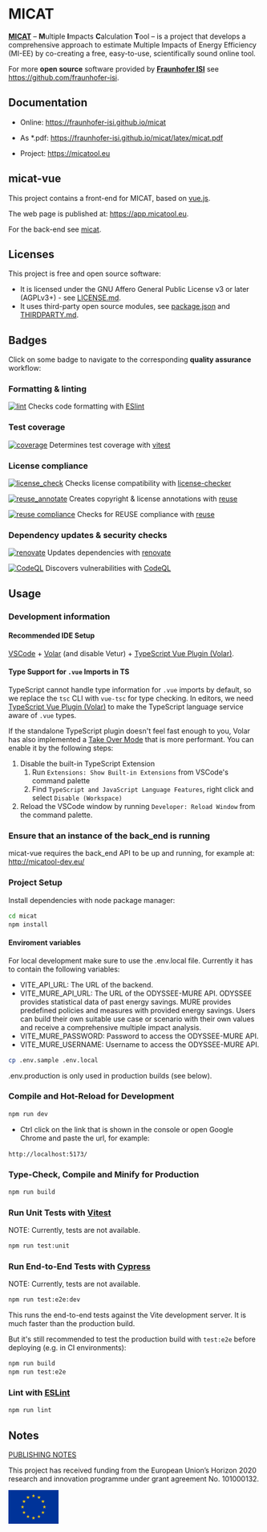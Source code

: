 <!--
© 2024 Fraunhofer-Gesellschaft e.V., München

SPDX-License-Identifier: AGPL-3.0-or-later
-->

# MICAT

[**MICAT**](https://micatool.eu) – **M**ultiple **I**mpacts **C**alculation **T**ool – is a project that develops a comprehensive approach to estimate Multiple Impacts of Energy Efficiency (MI-EE) by co-creating a free, easy-to-use, scientifically sound online tool.

For more **open source** software provided by [**Fraunhofer ISI**](https://www.isi.fraunhofer.de/) see https://github.com/fraunhofer-isi.

## Documentation

- Online: https://fraunhofer-isi.github.io/micat

- As \*.pdf: https://fraunhofer-isi.github.io/micat/latex/micat.pdf

- Project: https://micatool.eu

## micat-vue

This project contains a front-end for MICAT, based on [vue.js](https://vuejs.org/).

The web page is published at: https://app.micatool.eu.

For the back-end see [micat](https://github.com/fraunhofer-isi/micat).

## Licenses

This project is free and open source software:

- It is licensed under the GNU Affero General Public License v3 or later (AGPLv3+) - see [LICENSE.md](./LICENSE.md).
- It uses third-party open source modules, see [package.json](./micat/package.json) and [THIRDPARTY.md](./THIRDPARTY.md).

## Badges

Click on some badge to navigate to the corresponding **quality assurance** workflow:

### Formatting & linting

[![lint](https://github.com/fraunhofer-isi/micat-vue/actions/workflows/lint.yml/badge.svg)](https://github.com/fraunhofer-isi/micat-vue/actions/workflows/lint.yml) Checks code formatting with [ESlint](https://eslint.org/)

### Test coverage

[![coverage](https://img.shields.io/endpoint?url=https://gist.githubusercontent.com/fhg-isi/4bb6f7ce335564341b0181db14bdc98f/raw/micat-vue_coverage.json)](https://github.com/fraunhofer-isi/micat-vue/actions/workflows/coverage.yml) Determines test coverage with [vitest](https://vitest.dev/guide/coverage.html)

### License compliance

[![license_check](https://github.com/fraunhofer-isi/micat-vue/actions/workflows/license_check.yml/badge.svg)](https://github.com/fraunhofer-isi/micat-vue/actions/workflows/license_check.yml) Checks license compatibility with [license-checker](https://github.com/davglass/license-checker)

[![reuse_annotate](https://github.com/fraunhofer-isi/micat-vue/actions/workflows/reuse_annotate.yml/badge.svg)](https://github.com/fraunhofer-isi/micat-vue/actions/workflows/reuse_annotate.yml) Creates copyright & license annotations with [reuse](https://git.fsfe.org/reuse/tool)

[![reuse compliance](https://api.reuse.software/badge/github.com/fraunhofer-isi/micat-vue)](https://api.reuse.software/info/github.com/fraunhofer-isi/micat-vue) Checks for REUSE compliance with [reuse](https://git.fsfe.org/reuse/tool)

### Dependency updates & security checks

[![renovate](https://github.com/fraunhofer-isi/micat-vue/actions/workflows/renovate.yml/badge.svg)](https://github.com/fraunhofer-isi/micat-vue/actions/workflows/renovate.yml) Updates dependencies with [renovate](https://github.com/renovatebot/renovate)

[![CodeQL](https://github.com/fraunhofer-isi/micat-vue/actions/workflows/github-code-scanning/codeql/badge.svg)](https://github.com/fraunhofer-isi/micat-vue/actions/workflows/github-code-scanning/codeql) Discovers vulnerabilities with [CodeQL](https://codeql.github.com/)

## Usage

### Development information

#### Recommended IDE Setup

[VSCode](https://code.visualstudio.com/) + [Volar](https://marketplace.visualstudio.com/items?itemName=Vue.volar) (and disable Vetur) + [TypeScript Vue Plugin (Volar)](https://marketplace.visualstudio.com/items?itemName=Vue.vscode-typescript-vue-plugin).

#### Type Support for `.vue` Imports in TS

TypeScript cannot handle type information for `.vue` imports by default, so we replace the `tsc` CLI with `vue-tsc` for type checking. In editors, we need [TypeScript Vue Plugin (Volar)](https://marketplace.visualstudio.com/items?itemName=Vue.vscode-typescript-vue-plugin) to make the TypeScript language service aware of `.vue` types.

If the standalone TypeScript plugin doesn't feel fast enough to you, Volar has also implemented a [Take Over Mode](https://github.com/johnsoncodehk/volar/discussions/471#discussioncomment-1361669) that is more performant. You can enable it by the following steps:

1. Disable the built-in TypeScript Extension
   1. Run `Extensions: Show Built-in Extensions` from VSCode's command palette
   2. Find `TypeScript and JavaScript Language Features`, right click and select `Disable (Workspace)`
2. Reload the VSCode window by running `Developer: Reload Window` from the command palette.

### Ensure that an instance of the back_end is running

micat-vue requires the back_end API to be up and running,
for example at: http://micatool-dev.eu/

### Project Setup

Install dependencies with node package manager:

```sh
cd micat
npm install
```

#### Enviroment variables

For local development make sure to use the .env.local file. Currently it has to contain the following variables:

- VITE_API_URL: The URL of the backend.
- VITE_MURE_API_URL: The URL of the ODYSSEE-MURE API. ODYSSEE provides statistical data of past energy savings. MURE provides predefined policies and measures with provided energy savings. Users can build their own suitable use case or scenario with their own values and receive a comprehensive multiple impact analysis.
- VITE_MURE_PASSWORD: Password to access the ODYSSEE-MURE API.
- VITE_MURE_USERNAME: Username to access the ODYSSEE-MURE API.

```sh
cp .env.sample .env.local
```

.env.production is only used in production builds (see below).

### Compile and Hot-Reload for Development

```sh
npm run dev
```

- Ctrl click on the link that is shown in the console or open Google Chrome and paste the url, for example:

`http://localhost:5173/`

### Type-Check, Compile and Minify for Production

```sh
npm run build
```

### Run Unit Tests with [Vitest](https://vitest.dev/)

NOTE: Currently, tests are not available.

```sh
npm run test:unit
```

### Run End-to-End Tests with [Cypress](https://www.cypress.io/)

NOTE: Currently, tests are not available.

```sh
npm run test:e2e:dev
```

This runs the end-to-end tests against the Vite development server.
It is much faster than the production build.

But it's still recommended to test the production build with `test:e2e` before deploying (e.g. in CI environments):

```sh
npm run build
npm run test:e2e
```

### Lint with [ESLint](https://eslint.org/)

```sh
npm run lint
```

## Notes

<p><a href="https://www.isi.fraunhofer.de/en/publishing-notes.html">PUBLISHING NOTES</a></p>

This project has received funding from the European Union’s Horizon 2020 research and innovation programme under grant agreement No. 101000132.

<img src="https://raw.githubusercontent.com/fraunhofer-isi/.github/refs/heads/main/eu_flag.jpg" alt="eu_flag" width="100px"/>
